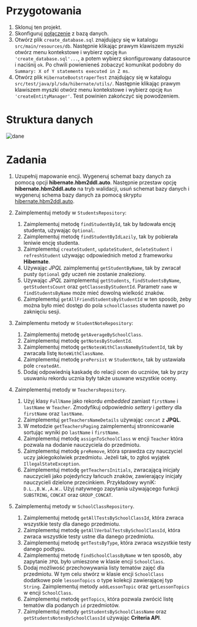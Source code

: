 # Przygotowania

1. Sklonuj ten projekt.
2. Skonfiguruj [połączenie](assets/Datasource.md) z bazą danych.
3. Otwórz plik `create_database.sql` znajdujący się w katalogu `src/main/resources/db`.
   Następnie klikając prawym klawiszem myszki otwórz menu kontekstowe i wybierz opcję
   `Run 'create_database.sql'...`, a potem wybierz skonfigurowany datasource i naciśnij `ok`.
   Po chwili powienieneś zobaczyć komunikat podobny do `Summary: X of Y statements executed in Z ms`.
4. Otwórz plik `HibernateBootstraperTest` znajdujący się w katalogu `src/test/java/pl/sda/hibernate/utils/`.
   Następnie klikając prawym klawiszem myszki otwórz menu kontekstowe i wybierz opcję
   `Run 'createEntityManager'`. Test powinien zakończyć się powodzeniem.

# Struktura danych

![dane](assets/diagram.png)

# Zadania

1. Uzupełnij mapowanie encji. Wygeneruj schemat bazy danych za pomocą opcji **hibernate.hbm2ddl.auto**. 
   Następnie przestaw opcję **hibernate.hbm2ddl.auto** na tryb walidacji, usuń schemat bazy danych i wygeneruj schema bazy danych
   za pomocą skryptu [hibernate.hbm2ddl.auto](src/main/resources/db/create_schema.sql).

2. Zaimplementuj metody w `StudentsRepository`:
   1. Zaimplementuj metodę `findStudentById`, tak by ładowała encję studenta, używając `Optional`.
   2. Zaimplementuj metodę `findStudentByIdLazily`, tak by pobierała leniwie encję studenta.
   3. Zaimplementuj `createStudent`, `updateStudent`, `deleteStudent` i `refreshStudent` używając odpowiednich metod z frameworku **Hibernate**.
   4. Używając *JPQL* zaimplementuj `getStudentByName`, tak by zwracał pusty `Optional` gdy uczeń nie zostanie znaleziony.
   5. Używając *JPQL* zaimplementuj `getStudents`, `findStudentsByName`, `getStudentsCount` oraz `getClassesByStudentId`.
      Parametr `name` w `findStudentsByName` może mieć dowolną wielkość znaków.  
   6. Zaimplementuj `getAllFriendStudentsByStudentId` w ten sposób, żeby można było mieć dostęp do pola `schoolClasses` studenta nawet po zaknięciu sesji.
   
3. Zaimplementu metody w `StudentNoteRepository`:
   1. Zaimplementuj metodę `getAverageBySchoolClass`.
   2. Zaimplementuj metodę `getNotesByStudentId`.
   3. Zaimplementuj metodę `getNotesWithClassNameByStudentId`, tak by zwracała listę `NoteWithClassName`.
   4. Zaimplementuj metodę `prePersist` w `StudentNote`, tak by ustawiała pole `createdAt`.
   5. Dodaj odpowiednią kaskadę do relacji ocen do uczniów, tak by przy usuwaniu rekordu ucznia były także
         usuwane wszystkie oceny.
          
4. Zaimplementuj metody w `TeachersRepository`. 
   1. Użyj klasy `FullName` jako rekordu *embedded* zamiast `firstName` i `lastName` w `Teacher`.
      Zmodyfikuj odpowiednio *settery* i *gettery* dla `firstName` oraz `lastName`.
   1. Zaimplementuj `getTeachersNameDetails` używając `concat` z **JPQL**.
   2. W metodzie `getTeachersPaging` zaimplementuj stronnicowanie sortując wyniki po `lastName` i `firstName`.
   3. Zaimplementuj metodę `assignToSchoolClass` w encji `Teacher` która pozwala na dodanie nauczyciela do przedmiotu.
   4. Zaimplementuj metodę `preRemove`, która sprawdza czy nauczyciel uczy jakiegokolwiek przedmiotu.
      Jeżeli tak, to zgłoś wyjątek `IllegalStateException`.
   5. Zaimplementuj metodę `getTeachersInitials`, zwracającą inicjały nauczycieli jako pojedyńczy łańcuch znaków,
      zawierający inicjały nauczycieli dzielone przecinkiem. Przykładowy wyniK: `D.L.,B.W.,A.W.`.
      Użyj natywnego zapytania używającego funkcji `SUBSTRING`, `CONCAT` oraz `GROUP_CONCAT`.
   
5. Zaimplementuj metody w `SchoolClassRepository`.
   1. Zaimplementuj metodę `getAllTestsBySchoolClassId`, która zwraca wszystkie testy dla danego przedmiotu.
   2. Zaimplementuj metodę `getAllVerbalTestsBySchoolClassId`, która zwraca wszystkie testy ustne dla danego przedmiotu.
   3. Zaimplementuj metodę `getTestsByType`, która zwraca wszystkie testy danego podtypu.
   4. Zaimplementuj metodę `findSchoolClassByName` w ten sposób, aby zapytanie `JPQL` było umieszone w klasie
      encji `SchoolClass`.
   5. Dodaj możliwość przechowywania listy tematów zajęć dla przedmiotu. W tym celu stwórz w klasie encji `SchoolClass` 
      dodatkowe pole `lessonTopics` o type kolekcji zawierającej typ `String`. 
      Zaimplementuj metody `addLessonTopic` oraz `getLessonTopics` w encji `SchoolClass`.
   6. Zaimplementuj metodę `getTopics`, która pozwala zwrócić listę tematów dla podanych `id` przedmiotów.
   7. Zaimplementuj metody `getStudentsBySchoolClassName` oraz `getStudentsNotesBySchoolClassId` używając **Criteria API**.
